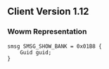 ## Client Version 1.12

### Wowm Representation
```rust,ignore
smsg SMSG_SHOW_BANK = 0x01B8 {
    Guid guid;    
}

```
